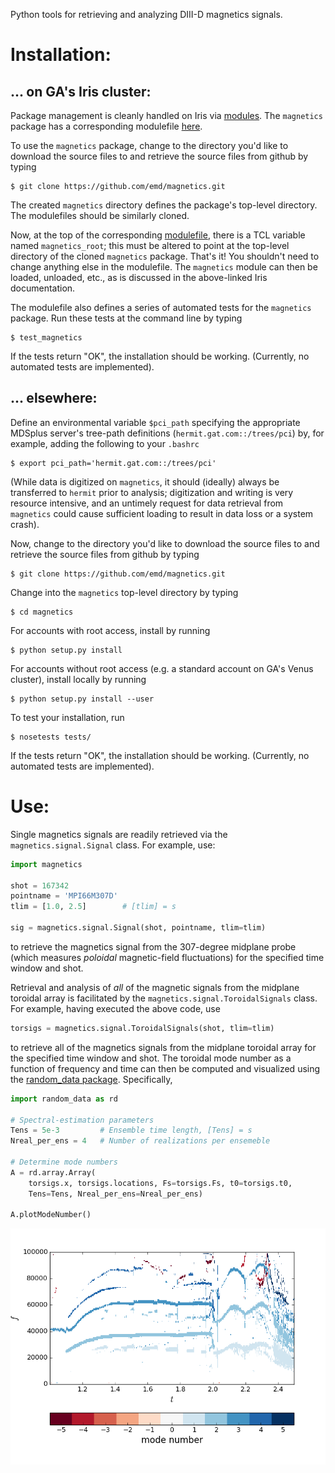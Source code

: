 Python tools for retrieving and analyzing DIII-D magnetics signals.


Installation:
=============


... on GA's Iris cluster:
-------------------------
Package management is cleanly handled on Iris via
[modules](https://diii-d.gat.com/diii-d/Iris#Environment_modules).
The `magnetics` package has a corresponding modulefile
[here](https://github.com/emd/modulefiles).

To use the `magnetics` package, change to the directory
you'd like to download the source files to and
retrieve the source files from github by typing

    $ git clone https://github.com/emd/magnetics.git

The created `magnetics` directory defines the
package's top-level directory.
The modulefiles should be similarly cloned.

Now, at the top of the corresponding
[modulefile](https://github.com/emd/modulefiles/blob/master/magnetics),
there is a TCL variable named `magnetics_root`;
this must be altered to point at the
top-level directory of the cloned `magnetics` package.
That's it! You shouldn't need to change anything else in
the modulefile. The `magnetics` module can
then be loaded, unloaded, etc., as is discussed in the
above-linked Iris documentation.

The modulefile also defines a series of automated tests
for the `magnetics` package. Run these tests at the command line
by typing

    $ test_magnetics

If the tests return "OK", the installation should be working.
(Currently, no automated tests are implemented).


... elsewhere:
--------------
Define an environmental variable `$pci_path` specifying
the appropriate MDSplus server's tree-path definitions
(`hermit.gat.com::/trees/pci`)
by, for example, adding the following to your `.bashrc`

    $ export pci_path='hermit.gat.com::/trees/pci'

(While data is digitized on `magnetics`, it should (ideally)
always be transferred to `hermit` prior to analysis;
digitization and writing is very resource intensive, and
an untimely request for data retrieval from `magnetics` could cause
sufficient loading to result in data loss or a system crash).

Now, change to the directory you'd like to download the source files to
and retrieve the source files from github by typing

    $ git clone https://github.com/emd/magnetics.git

Change into the `magnetics` top-level directory by typing

    $ cd magnetics

For accounts with root access, install by running

    $ python setup.py install

For accounts without root access (e.g. a standard account on GA's Venus
cluster), install locally by running

    $ python setup.py install --user

To test your installation, run

    $ nosetests tests/

If the tests return "OK", the installation should be working.
(Currently, no automated tests are implemented).


Use:
====
Single magnetics signals are readily retrieved via
the `magnetics.signal.Signal` class. For example, use:

```python
import magnetics

shot = 167342
pointname = 'MPI66M307D'
tlim = [1.0, 2.5]        # [tlim] = s

sig = magnetics.signal.Signal(shot, pointname, tlim=tlim)

```

to retrieve the magnetics signal from the 307-degree midplane probe
(which measures *poloidal* magnetic-field fluctuations)
for the specified time window and shot.

Retrieval and analysis of *all* of the magnetic signals
from the midplane toroidal array is facilitated by
the `magnetics.signal.ToroidalSignals` class.
For example, having executed the above code, use

```python
torsigs = magnetics.signal.ToroidalSignals(shot, tlim=tlim)

```

to retrieve all of the magnetics signals from the midplane toroidal array
for the specified time window and shot. The toroidal mode number
as a function of frequency and time can then be computed and
visualized using the
[random_data package](https://github.com/emd/random_data).
Specifically,

```python
import random_data as rd

# Spectral-estimation parameters
Tens = 5e-3         # Ensemble time length, [Tens] = s
Nreal_per_ens = 4   # Number of realizations per ensemeble

# Determine mode numbers
A = rd.array.Array(
    torsigs.x, torsigs.locations, Fs=torsigs.Fs, t0=torsigs.t0,
    Tens=Tens, Nreal_per_ens=Nreal_per_ens)

A.plotModeNumber()

```

![mode_number_spectrum](https://raw.githubusercontent.com/emd/magnetics/master/figs/mode_number_spectrum.png)
